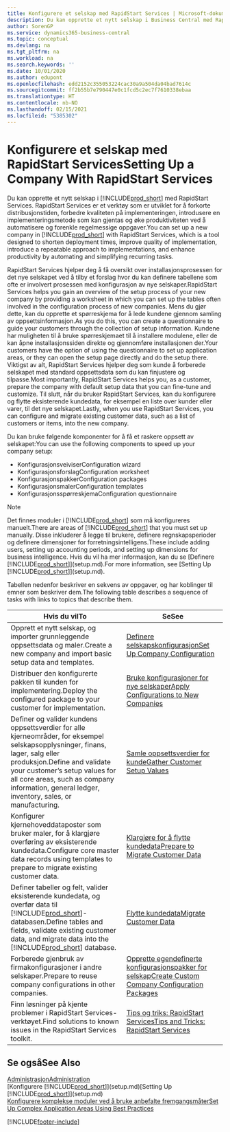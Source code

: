 ```yaml
---
title: Konfigurere et selskap med RapidStart Services | Microsoft-dokumentasjon
description: Du kan opprette et nytt selskap i Business Central med RapidStart Services. RapidStart Services er et verktøy som er utviklet for å forkorte distribusjonstiden, forbedre kvaliteten på implementeringen, introdusere en implementeringsmetode som kan gjentas og øke produktiviteten ved å automatisere og forenkle regelmessige oppgaver.
author: SorenGP
ms.service: dynamics365-business-central
ms.topic: conceptual
ms.devlang: na
ms.tgt_pltfrm: na
ms.workload: na
ms.search.keywords: ''
ms.date: 10/01/2020
ms.author: edupont
ms.openlocfilehash: edd2152c355053224cac30a9a504da04bad7614c
ms.sourcegitcommit: ff2b55b7e790447e0c1fcd5c2ec7f7610338ebaa
ms.translationtype: HT
ms.contentlocale: nb-NO
ms.lasthandoff: 02/15/2021
ms.locfileid: "5385302"
---
```

# <a name="setting-up-a-company-with-rapidstart-services"></a><span data-ttu-id="cd925-103">Konfigurere et selskap med RapidStart Services</span><span class="sxs-lookup"><span data-stu-id="cd925-103">Setting Up a Company With RapidStart Services</span></span>
<span data-ttu-id="cd925-104">Du kan opprette et nytt selskap i [!INCLUDE[prod_short](includes/prod_short.md)] med RapidStart Services. RapidStart Services er et verktøy som er utviklet for å forkorte distribusjonstiden, forbedre kvaliteten på implementeringen, introdusere en implementeringsmetode som kan gjentas og øke produktiviteten ved å automatisere og forenkle regelmessige oppgaver.</span><span class="sxs-lookup"><span data-stu-id="cd925-104">You can set up a new company in [!INCLUDE[prod_short](includes/prod_short.md)] with RapidStart Services, which is a tool designed to shorten deployment times, improve quality of implementation, introduce a repeatable approach to implementations, and enhance productivity by automating and simplifying recurring tasks.</span></span>  

<span data-ttu-id="cd925-105">RapidStart Services hjelper deg å få oversikt over installasjonsprosessen for det nye selskapet ved å tilby et forslag hvor du kan definere tabellene som ofte er involvert prosessen med konfigurasjon av nye selskaper.</span><span class="sxs-lookup"><span data-stu-id="cd925-105">RapidStart Services helps you gain an overview of the setup process of your new company by providing a worksheet in which you can set up the tables often involved in the configuration process of new companies.</span></span> <span data-ttu-id="cd925-106">Mens du gjør dette, kan du opprette et spørreskjema for å lede kundene gjennom samling av oppsettsinformasjon.</span><span class="sxs-lookup"><span data-stu-id="cd925-106">As you do this, you can create a questionnaire to guide your customers through the collection of setup information.</span></span> <span data-ttu-id="cd925-107">Kundene har muligheten til å bruke spørreskjemaet til å installere modulene, eller de kan åpne installasjonssiden direkte og gjennomføre installasjonen der.</span><span class="sxs-lookup"><span data-stu-id="cd925-107">Your customers have the option of using the questionnaire to set up application areas, or they can open the setup page directly and do the setup there.</span></span> <span data-ttu-id="cd925-108">Viktigst av alt, RapidStart Services hjelper deg som kunde å forberede selskapet med standard oppsettsdata som du kan finjustere og tilpasse.</span><span class="sxs-lookup"><span data-stu-id="cd925-108">Most importantly, RapidStart Services helps you, as a customer, prepare the company with default setup data that you can fine-tune and customize.</span></span> <span data-ttu-id="cd925-109">Til slutt, når du bruker RapidStart Services, kan du konfigurere og flytte eksisterende kundedata, for eksempel en liste over kunder eller varer, til det nye selskapet.</span><span class="sxs-lookup"><span data-stu-id="cd925-109">Lastly, when you use RapidStart Services, you can configure and migrate existing customer data, such as a list of customers or items, into the new company.</span></span>

<span data-ttu-id="cd925-110">Du kan bruke følgende komponenter for å få et raskere oppsett av selskapet:</span><span class="sxs-lookup"><span data-stu-id="cd925-110">You can use the following components to speed up your company setup:</span></span>  

-   <span data-ttu-id="cd925-111">Konfigurasjonsveiviser</span><span class="sxs-lookup"><span data-stu-id="cd925-111">Configuration wizard</span></span>  
-   <span data-ttu-id="cd925-112">Konfigurasjonsforslag</span><span class="sxs-lookup"><span data-stu-id="cd925-112">Configuration worksheet</span></span>  
-   <span data-ttu-id="cd925-113">Konfigurasjonspakker</span><span class="sxs-lookup"><span data-stu-id="cd925-113">Configuration packages</span></span>  
-   <span data-ttu-id="cd925-114">Konfigurasjonsmaler</span><span class="sxs-lookup"><span data-stu-id="cd925-114">Configuration templates</span></span>  
-   <span data-ttu-id="cd925-115">Konfigurasjonsspørreskjema</span><span class="sxs-lookup"><span data-stu-id="cd925-115">Configuration questionnaire</span></span>  

> [!Note]  
>  <span data-ttu-id="cd925-116">Det finnes moduler i [!INCLUDE[prod_short](includes/prod_short.md)] som må konfigureres manuelt.</span><span class="sxs-lookup"><span data-stu-id="cd925-116">There are areas of [!INCLUDE[prod_short](includes/prod_short.md)] that you must set up manually.</span></span> <span data-ttu-id="cd925-117">Disse inkluderer å legge til brukere, definere regnskapsperioder og definere dimensjoner for forretningsintelligens.</span><span class="sxs-lookup"><span data-stu-id="cd925-117">These include adding users, setting up accounting periods, and setting up dimensions for business intelligence.</span></span> <span data-ttu-id="cd925-118">Hvis du vil ha mer informasjon, kan du se [Definere [!INCLUDE[prod_short](includes/prod_short.md)]](setup.md).</span><span class="sxs-lookup"><span data-stu-id="cd925-118">For more information, see [Setting Up [!INCLUDE[prod_short](includes/prod_short.md)]](setup.md).</span></span>

 <span data-ttu-id="cd925-119">Tabellen nedenfor beskriver en sekvens av oppgaver, og har koblinger til emner som beskriver dem.</span><span class="sxs-lookup"><span data-stu-id="cd925-119">The following table describes a sequence of tasks with links to topics that describe them.</span></span>

|<span data-ttu-id="cd925-120">**Hvis du vil**</span><span class="sxs-lookup"><span data-stu-id="cd925-120">**To**</span></span>|<span data-ttu-id="cd925-121">**Se**</span><span class="sxs-lookup"><span data-stu-id="cd925-121">**See**</span></span>|  
|------------|-------------|  
|<span data-ttu-id="cd925-122">Opprett et nytt selskap, og importer grunnleggende oppsettsdata og maler.</span><span class="sxs-lookup"><span data-stu-id="cd925-122">Create a new company and import basic setup data and templates.</span></span>|[<span data-ttu-id="cd925-123">Definere selskapskonfigurasjon</span><span class="sxs-lookup"><span data-stu-id="cd925-123">Set Up Company Configuration</span></span>](admin-set-up-company-configuration.md)|  
|<span data-ttu-id="cd925-124">Distribuer den konfigurerte pakken til kunden for implementering.</span><span class="sxs-lookup"><span data-stu-id="cd925-124">Deploy the configured package to your customer for implementation.</span></span>|[<span data-ttu-id="cd925-125">Bruke konfigurasjoner for nye selskaper</span><span class="sxs-lookup"><span data-stu-id="cd925-125">Apply Configurations to New Companies</span></span>](admin-apply-configuration-to-new-companies.md)|
|<span data-ttu-id="cd925-126">Definer og valider kundens oppsettsverdier for alle kjerneområder, for eksempel selskapsopplysninger, finans, lager, salg eller produksjon.</span><span class="sxs-lookup"><span data-stu-id="cd925-126">Define and validate your customer’s setup values for all core areas, such as company information, general ledger, inventory, sales, or manufacturing.</span></span>|[<span data-ttu-id="cd925-127">Samle oppsettsverdier for kunde</span><span class="sxs-lookup"><span data-stu-id="cd925-127">Gather Customer Setup Values</span></span>](admin-gather-customer-setup-values.md)|  
|<span data-ttu-id="cd925-128">Konfigurer kjernehoveddataposter som bruker maler, for å klargjøre overføring av eksisterende kundedata.</span><span class="sxs-lookup"><span data-stu-id="cd925-128">Configure core master data records using templates to prepare to migrate existing customer data.</span></span>|[<span data-ttu-id="cd925-129">Klargjøre for å flytte kundedata</span><span class="sxs-lookup"><span data-stu-id="cd925-129">Prepare to Migrate Customer Data</span></span>](admin-use-templates-to-prepare-customer-data-for-migration.md)|  
|<span data-ttu-id="cd925-130">Definer tabeller og felt, valider eksisterende kundedata, og overfør data til [!INCLUDE[prod_short](includes/prod_short.md)]-databasen.</span><span class="sxs-lookup"><span data-stu-id="cd925-130">Define tables and fields, validate existing customer data, and migrate data into the [!INCLUDE[prod_short](includes/prod_short.md)] database.</span></span>|[<span data-ttu-id="cd925-131">Flytte kundedata</span><span class="sxs-lookup"><span data-stu-id="cd925-131">Migrate Customer Data</span></span>](admin-migrate-customer-data.md)|
|<span data-ttu-id="cd925-132">Forberede gjenbruk av firmakonfigurasjoner i andre selskaper.</span><span class="sxs-lookup"><span data-stu-id="cd925-132">Prepare to reuse company configurations in other companies.</span></span>|[<span data-ttu-id="cd925-133">Opprette egendefinerte konfigurasjonspakker for selskap</span><span class="sxs-lookup"><span data-stu-id="cd925-133">Create Custom Company Configuration Packages</span></span>](admin-how-to-create-custom-company-configuration-packages.md)|
|<span data-ttu-id="cd925-134">Finn løsninger på kjente problemer i RapidStart Services-verktøyet.</span><span class="sxs-lookup"><span data-stu-id="cd925-134">Find solutions to known issues in the RapidStart Services toolkit.</span></span>|[<span data-ttu-id="cd925-135">Tips og triks: RapidStart Services</span><span class="sxs-lookup"><span data-stu-id="cd925-135">Tips and Tricks: RapidStart Services</span></span>](admin-tips-and-tricks-rapidstart-services.md)|  

## <a name="see-also"></a><span data-ttu-id="cd925-136">Se også</span><span class="sxs-lookup"><span data-stu-id="cd925-136">See Also</span></span>  
[<span data-ttu-id="cd925-137">Administrasjon</span><span class="sxs-lookup"><span data-stu-id="cd925-137">Administration</span></span>](admin-setup-and-administration.md)  
<span data-ttu-id="cd925-138">[Konfigurere [!INCLUDE[prod_short](includes/prod_short.md)]](setup.md)</span><span class="sxs-lookup"><span data-stu-id="cd925-138">[Setting Up [!INCLUDE[prod_short](includes/prod_short.md)]](setup.md)</span></span>  
[<span data-ttu-id="cd925-139">Konfigurere komplekse moduler ved å bruke anbefalte fremgangsmåter</span><span class="sxs-lookup"><span data-stu-id="cd925-139">Set Up Complex Application Areas Using Best Practices</span></span>](set-up-complex-application-areas-using-best-practices.md)   


[!INCLUDE[footer-include](includes/footer-banner.md)]